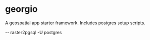 # georgio
A geospatial app starter framework.
Includes postgres setup scripts.



-- raster2pgsql -U postgres